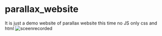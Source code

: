 # parallax_website
It is just a demo website of parallax website this time no JS only css and html
![sceenrecorded](img/screenrec.gif)
